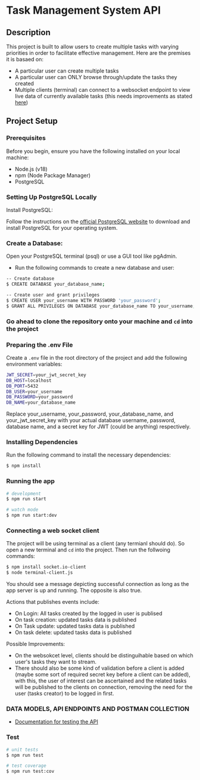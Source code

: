 # Task Management System API

## Description
This project is built to allow users to create multiple tasks with varying priorities in order to facilitate effective management.
Here are the premises it is basaed on:

- A particular user can create multiple tasks
- A particular user can ONLY browse through/update the tasks they created
- Multiple clients (terminal) can connect to a websocket endpoint to view live data of currently available tasks (this needs improvements as stated [here](https://github.com/charlene04/task-management-system#connecting-a-web-socket-client))


## Project Setup
### Prerequisites
Before you begin, ensure you have the following installed on your local machine:

- Node.js (v18)
- npm (Node Package Manager)
- PostgreSQL


### Setting Up PostgreSQL Locally
Install PostgreSQL:

Follow the instructions on the [official PostgreSQL website](https://www.postgresql.org/download/) to download and install PostgreSQL for your operating system.


### Create a Database:

Open your PostgreSQL terminal (psql) or use a GUI tool like pgAdmin.
- Run the following commands to create a new database and user:

```bash
-- Create database
$ CREATE DATABASE your_database_name;

-- Create user and grant privileges
$ CREATE USER your_username WITH PASSWORD 'your_password';
$ GRANT ALL PRIVILEGES ON DATABASE your_database_name TO your_username;

```

### Go ahead to clone the repository onto your machine and `cd` into the project



### Preparing the .env File
Create a `.env` file in the root directory of the project and add the following environment variables:

```bash
JWT_SECRET=your_jwt_secret_key
DB_HOST=localhost
DB_PORT=5432
DB_USER=your_username
DB_PASSWORD=your_password
DB_NAME=your_database_name
```
Replace your_username, your_password, your_database_name, and your_jwt_secret_key with your actual database username, password, database name, and a secret key for JWT (could be anything) respectively.


### Installing Dependencies
Run the following command to install the necessary dependencies:

```bash
$ npm install
```

### Running the app

```bash
# development
$ npm run start

# watch mode
$ npm run start:dev
```


### Connecting a web socket client
The project will be using terminal as a client (any termianl should do). So open a new terminal and `cd` into the project. Then run the follwoing commands:

```bash
$ npm install socket.io-client
$ node terminal-client.js
```
You should see a message depicting successful connection as long as the app server is up and running. The opposite is also true.

Actions that publishes events include:
- On Login: All tasks created by the logged in user is publised
- On task creation: updated tasks data is published
- On Task update: updated tasks data is published
- On task delete: updated tasks data is published

Possible Improvements:
- On the websokcet level, clients should be distinguihable based on which user's tasks they want to stream.
- There should also be some kind of validation before a client is added (maybe some sort of required secret key before a client can be added), with this, the user of interest can be ascertained and the related tasks will be published to the clients on connection, removing the need for the user (tasks creator) to be logged in first.


### DATA MODELS, API ENDPOINTS AND POSTMAN COLLECTION
- [Documentation for testing the API](https://docs.google.com/document/d/1ql0IxcfrYx6Ff81SKlp99XpAuzugy7ju4ffF0fVC6-g/edit?usp=sharing)


### Test

```bash
# unit tests
$ npm run test

# test coverage
$ npm run test:cov
```

